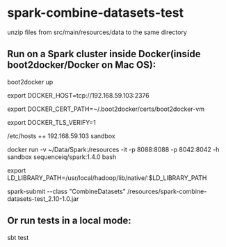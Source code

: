# spark-combine-datasets-test


unzip files from src/main/resources/data to the same directory


## Run on a Spark cluster inside Docker(inside boot2docker/Docker on Mac OS): 

boot2docker up

export DOCKER_HOST=tcp://192.168.59.103:2376

export DOCKER_CERT_PATH=~/.boot2docker/certs/boot2docker-vm

export DOCKER_TLS_VERIFY=1

/etc/hosts ++ 192.168.59.103 sandbox

docker run -v ~/Data/Spark:/resources -it -p 8088:8088 -p 8042:8042 -h sandbox sequenceiq/spark:1.4.0 bash

export LD_LIBRARY_PATH=/usr/local/hadoop/lib/native/:$LD_LIBRARY_PATH

spark-submit  --class "CombineDatasets" /resources/spark-combine-datasets-test_2.10-1.0.jar

## Or run tests in a local mode:

sbt test